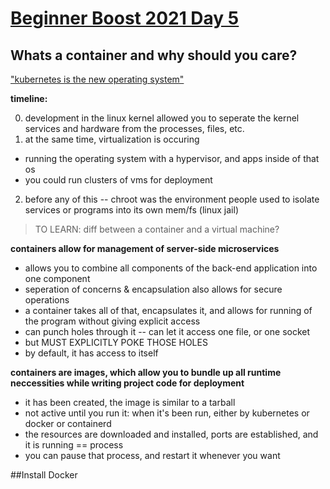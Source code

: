 # [Beginner Boost 2021 Day 5](https://www.youtube.com/watch?v=YcBIUOSOAeg&list=PLrK9UeDMcQLre1yPasCnuKvWvyXKzmKhW&index=6)

## Whats a container and why should you care?

["kubernetes is the new operating system"](https://www.infoworld.com/article/3322120/sorry-linux-kubernetes-is-now-the-os-that-matters.html)

**timeline:**

0. development in the linux kernel allowed you to seperate the kernel services and hardware from the processes, files, etc.
1. at the same time, virtualization is occuring
- running the operating system with a hypervisor, and apps inside of that os
- you could run clusters of vms for deployment
2. before any of this -- chroot was the environment people used to isolate services or programs into its own mem/fs (linux jail)

> TO LEARN: diff between a container and a virtual machine?

**containers allow for management of server-side microservices**

- allows you to combine all components of the back-end application into one component
- seperation of concerns & encapsulation also allows for secure operations
- a container takes all of that, encapsulates it, and allows for running of the program without giving explicit access
- can punch holes through it -- can let it access one file, or one socket
- but MUST EXPLICITLY POKE THOSE HOLES
- by default, it has access to itself

**containers are images, which allow you to bundle up all runtime neccessities while writing project code for deployment**

- it has been created, the image is similar to a tarball
- not active until you run it: when it's been run, either by kubernetes or docker or containerd
- the resources are downloaded and installed, ports are established, and it is running == process
- you can pause that process, and restart it whenever you want

##Install Docker


